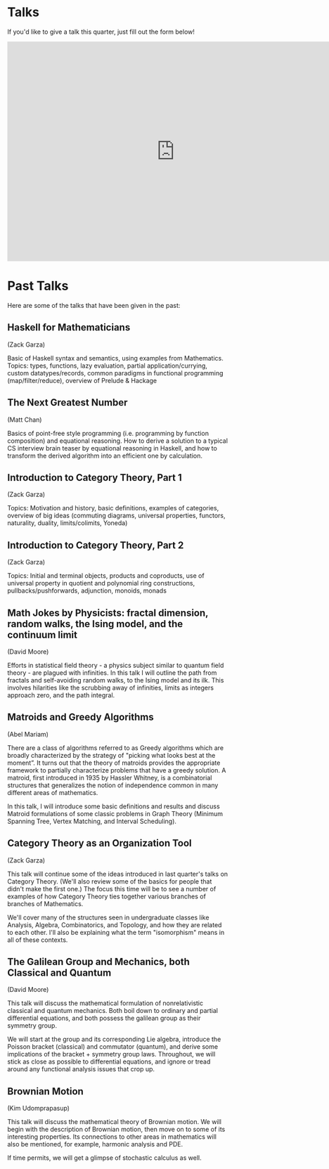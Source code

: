 # Talks

If you'd like to give a talk this quarter, just fill out the form below!

<iframe src="https://docs.google.com/forms/d/e/1FAIpQLScvZBygq498xuoHpTXOkkHfwFx9JU_KYSmaUtcXKwgr3ml71Q/viewform?embedded=true" width="760" height="500" frameborder="0" marginheight="0" marginwidth="0">Loading...</iframe>

# Past Talks

Here are some of the talks that have been given in the past:

## Haskell for Mathematicians
(Zack Garza)

Basic of Haskell syntax and semantics, using examples from Mathematics. Topics:
types, functions, lazy evaluation, partial application/currying,
custom datatypes/records, common paradigms in functional programming
(map/filter/reduce), overview of Prelude & Hackage

## The Next Greatest Number
(Matt Chan)

Basics of point-free style programming (i.e. programming by function
composition) and equational reasoning. How to derive a solution to a typical CS
interview brain teaser by equational reasoning in Haskell, and how to transform
the derived algorithm into an efficient one by calculation.

## Introduction to Category Theory, Part 1
(Zack Garza)

Topics: Motivation and history, basic definitions, examples of categories,
overview of big ideas (commuting diagrams, universal properties, functors,
naturality, duality, limits/colimits, Yoneda)

## Introduction to Category Theory, Part 2
(Zack Garza)

Topics: Initial and terminal objects, products and coproducts, use of universal
property in quotient and polynomial ring constructions, pullbacks/pushforwards,
adjunction, monoids, monads

## Math Jokes by Physicists: fractal dimension, random walks, the Ising model, and the continuum limit
(David Moore)

Efforts in statistical field theory - a physics subject similar to quantum field
theory - are plagued with infinities. In this talk I will outline the path from
fractals and self-avoiding random walks, to the Ising model and its ilk. This
involves hilarities like the scrubbing away of infinities, limits as integers
approach zero, and the path integral.

## Matroids and Greedy Algorithms
(Abel Mariam)

There are a class of algorithms referred to as Greedy algorithms which are
broadly characterized by the strategy of "picking what looks best at the
moment”. It turns out that the theory of matroids provides the appropriate
framework to partially characterize problems that have a greedy solution.
A matroid, first introduced in 1935 by Hassler Whitney, is a combinatorial
structures that generalizes the notion of independence common in many different
areas of mathematics.

In this talk, I will introduce some basic definitions and results and discuss
Matroid formulations of some classic problems in Graph Theory
(Minimum Spanning Tree, Vertex Matching, and Interval Scheduling).

## Category Theory as an Organization Tool
(Zack Garza)

This talk will continue some of the ideas introduced in last quarter's talks on
Category Theory. (We'll also review some of the basics for people that didn't
make the first one.) The focus this time will be to see a number of examples of
how Category Theory ties together various branches of branches of Mathematics.

We'll cover many of the structures seen in undergraduate classes like Analysis,
Algebra, Combinatorics, and Topology, and how they are related to each other.
I'll also be explaining what the term "isomorphism" means in all of these
contexts.

## The Galilean Group and Mechanics, both Classical and Quantum
(David Moore)

This talk will discuss the mathematical formulation of nonrelativistic classical
and quantum mechanics. Both boil down to ordinary and partial differential
equations, and both possess the galilean group as their symmetry group.

We will start at the group and its corresponding Lie algebra, introduce the
Poisson bracket (classical) and commutator (quantum), and derive some
implications of the bracket + symmetry group laws. Throughout, we will stick as
close as possible to differential equations, and ignore or tread around any
functional analysis issues that crop up.

## Brownian Motion
(Kim Udomprapasup)

This talk will discuss the mathematical theory of Brownian motion. We will begin
with the description of Brownian motion, then move on to some of its interesting
properties. Its connections to other areas in mathematics will also be
mentioned, for example, harmonic analysis and PDE.

If time permits, we will get a glimpse of stochastic calculus as well.
